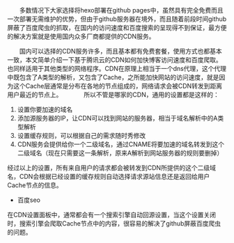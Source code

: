 　　多数情况下大家选择将hexo部署在github pages中，虽然具有完全免费而且一次部署无需维护的优势，但由于github服务器在境外，而且随着前段时间github屏蔽了百度爬虫的抓取，在国内的访问速度和百度搜索的呈现得不到保证，最方便的解决方案就是使用国内众多厂商都提供的CDN服务。
<!--more-->
　　国内可以选择的CDN服务许多，而且基本都有免费套餐，使用方式也都基本一致，本文简单介绍一下基于腾讯云的CDN如何加快博客访问速度和百度爬取。也同样适用于其他类型的网络程序。CDN在原理上相当于一个dns代理，这个代理中既包含了A类型的解析，又包含了Cache，之所能加快网站的访问速度，就是因为这个Cache层通常是分布在各地的节点组成的，网络请求会被CDN转发到距离用户最近的节点上。
　　　
所以不管是哪家的CDN，通用的设置都是这样的：
1. 设置你要加速的域名
2. 添加源服务器的IP，让CDN可以找到网站的服务器，相当于域名解析中的A类型解析
3. 设置缓存规则，可以根据自己的需求随时秀修改
4. CDN服务会提供给你一个二级域名，通过CNAME将要加速的域名转发到这个二级域名（现在只需要这一条解析，原来A解析到网站服务器的规则要删掉）

经过以上的设置，所有来自用户的请求都会被转发到CDN所提供的这个二级域名，CDN会根据已经设置的缓存规则自动选择请求源站信息还是返回给用户Cache节点的信息。

*  百度seo

在CDN设置面板中，通常都会有一个搜索引擎自动回源设置，当这个设置关闭时，搜索引擎会爬取Cache节点中的内容，很容易的解决了github屏蔽百度爬虫的问题。

　　
